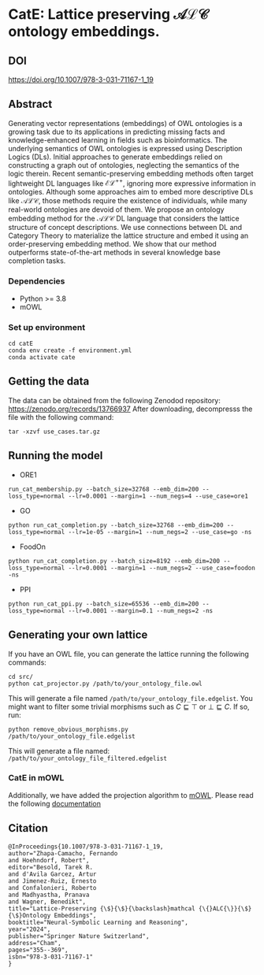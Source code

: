 # CatE: Lattice preserving $\mathcal{ALC}$ ontology embeddings.

## DOI

https://doi.org/10.1007/978-3-031-71167-1_19



## Abstract
  
  Generating vector representations (embeddings) of OWL ontologies is
  a growing task due to its applications in predicting missing facts
  and knowledge-enhanced learning in fields such as
  bioinformatics. The underlying semantics of OWL ontologies is
  expressed using Description Logics (DLs). Initial approaches to
  generate embeddings relied on constructing a graph out of
  ontologies, neglecting the semantics of the logic therein. Recent
  semantic-preserving embedding methods often target lightweight DL
  languages like $\mathcal{EL}^{++}$, ignoring more expressive
  information in ontologies. Although some approaches aim to embed
  more descriptive DLs like $\mathcal{ALC}$, those methods require the
  existence of individuals, while many real-world ontologies are
  devoid of them. We propose an ontology embedding method for the
  $\mathcal{ALC}$ DL language that considers the lattice structure of
  concept descriptions. We use connections between DL and Category
  Theory to materialize the lattice structure and embed it using an
  order-preserving embedding method. We show that our method
  outperforms state-of-the-art methods in several knowledge base
  completion tasks.
      
### Dependencies

* Python >= 3.8
* mOWL

### Set up environment

```
cd catE
conda env create -f environment.yml
conda activate cate
```

## Getting the data

The data can be obtained from the following Zenodod repository: https://zenodo.org/records/13766937
After downloading, decompresss the file with the following command:

```
tar -xzvf use_cases.tar.gz
```

## Running the model
 
* ORE1

```
run_cat_membership.py --batch_size=32768 --emb_dim=200 --loss_type=normal --lr=0.0001 --margin=1 --num_negs=4 --use_case=ore1

```
 
* GO

```
python run_cat_completion.py --batch_size=32768 --emb_dim=200 --loss_type=normal --lr=1e-05 --margin=1 --num_negs=2 --use_case=go -ns
```
 
* FoodOn

```
python run_cat_completion.py --batch_size=8192 --emb_dim=200 --loss_type=normal --lr=0.0001 --margin=1 --num_negs=2 --use_case=foodon -ns
```

* PPI

```
python run_cat_ppi.py --batch_size=65536 --emb_dim=200 --loss_type=normal --lr=0.0001 --margin=0.1 --num_negs=2 -ns
```

## Generating your own lattice

If you have an OWL file, you can generate the lattice running the following commands:
```
cd src/
python cat_projector.py /path/to/your_ontology_file.owl
```
This will generate a file named `/path/to/your_ontology_file.edgelist`. 
You might want to filter some trivial morphisms such as $C \sqsubseteq \top$ or $\bot \sqsubseteq C$. If so, run:
```
python remove_obvious_morphisms.py /path/to/your_ontology_file.edgelist
```
This will generate a file named: `/path/to/your_ontology_file_filtered.edgelist`

### CatE in mOWL
Additionally, we have added the projection algorithm to [mOWL](https://github.com/bio-ontology-research-group/mowl). Please read the following [documentation](https://mowl.readthedocs.io/en/latest/graphs/projection.html)
   
## Citation
```
@InProceedings{10.1007/978-3-031-71167-1_19,
author="Zhapa-Camacho, Fernando
and Hoehndorf, Robert",
editor="Besold, Tarek R.
and d'Avila Garcez, Artur
and Jimenez-Ruiz, Ernesto
and Confalonieri, Roberto
and Madhyastha, Pranava
and Wagner, Benedikt",
title="Lattice-Preserving {\$}{\$}{\backslash}mathcal {\{}ALC{\}}{\$}{\$}Ontology Embeddings",
booktitle="Neural-Symbolic Learning and Reasoning",
year="2024",
publisher="Springer Nature Switzerland",
address="Cham",
pages="355--369",
isbn="978-3-031-71167-1"
}
```
